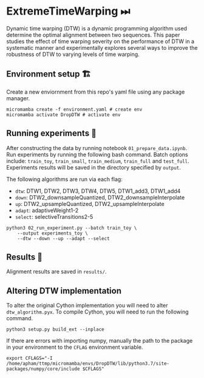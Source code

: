 # ExtremeTimeWarping ⏭︎

Dynamic time warping (DTW) is a dynamic programming algorithm used determine the optimal alignment between two sequences. This paper studies the effect of time warping severity on the performance of DTW in a systematic manner and experimentally explores several ways to improve the robustness of DTW to varying levels of time warping.

## Environment setup 🏗️

Create a new enviornment from this repo's yaml file using any package manager.

```console
micromamba create -f environment.yaml # create env
micromamba activate DropDTW # activate env
```

## Running experiments 🧪

After constructing the data by running notebook `01_prepare_data.ipynb`. Run experiments by running the following bash command. Batch options include: `train_toy`, `train_small`, `train_medium`, `train_full` and `test_full`. Experiments results will be saved in the directory specified by `output`.

The following algorithms are run via each flag:
- `dtw`: DTW1, DTW2, DTW3, DTW4, DTW5, DTW1_add3, DTW1_add4
- `down`: DTW2_downsampleQuantized, DTW2_downsampleInterpolate
- `up`: DTW2_upsampleQuantized, DTW2_upsampleInterpolate
- `adapt`: adaptiveWeight1-2
- `select`: selectiveTransitions2-5


```console
python3 02_run_experiment.py --batch train_toy \
    --output experiments_toy \
    --dtw --down --up --adapt --select
```

## Results 💽

Alignment results are saved in `results/`.

## Altering DTW implementation

To alter the original Cython implementation you will need to alter `dtw_algorithm.pyx`. To compile Cython, you will need to run the following command.

```console
python3 setup.py build_ext --inplace
```

If there are errors with importing numpy, manually the path to the package in your environment to the `CFLAG` environment variable.

```console
export CFLAGS="-I /home/apham/ttmp/micromamba/envs/DropDTW/lib/python3.7/site-packages/numpy/core/include $CFLAGS"
```
